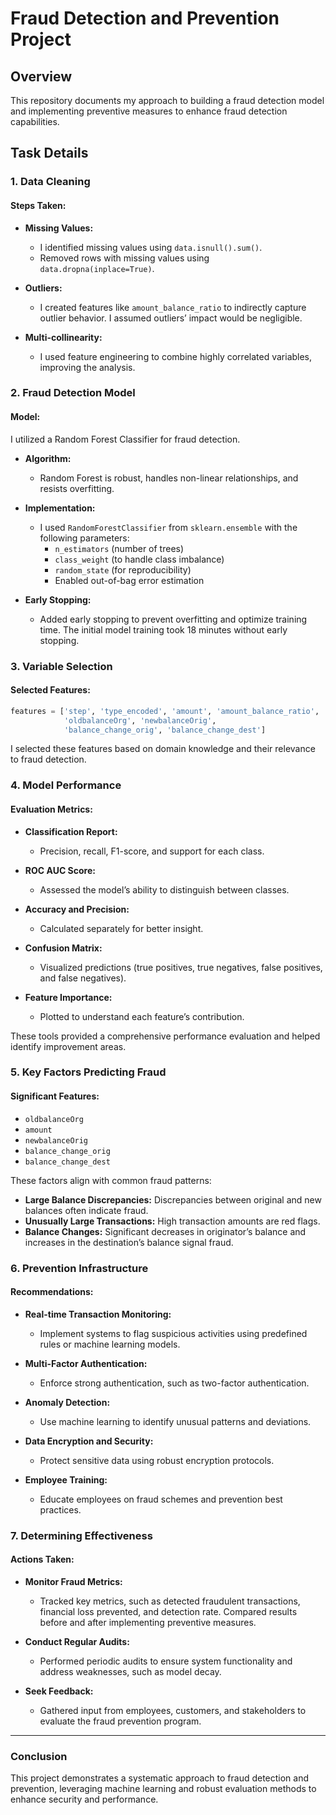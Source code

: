 # Fraud Detection and Prevention Project

## Overview

This repository documents my approach to building a fraud detection model and implementing preventive measures to enhance fraud detection capabilities.

## Task Details

### 1. Data Cleaning

#### Steps Taken:
- **Missing Values:**
  - I identified missing values using `data.isnull().sum()`.
  - Removed rows with missing values using `data.dropna(inplace=True)`.

- **Outliers:**
  - I created features like `amount_balance_ratio` to indirectly capture outlier behavior. I assumed outliers’ impact would be negligible.

- **Multi-collinearity:**
  - I used feature engineering to combine highly correlated variables, improving the analysis.

### 2. Fraud Detection Model

#### Model:
I utilized a Random Forest Classifier for fraud detection.

- **Algorithm:**
  - Random Forest is robust, handles non-linear relationships, and resists overfitting.

- **Implementation:**
  - I used `RandomForestClassifier` from `sklearn.ensemble` with the following parameters:
    - `n_estimators` (number of trees)
    - `class_weight` (to handle class imbalance)
    - `random_state` (for reproducibility)
    - Enabled out-of-bag error estimation

- **Early Stopping:**
  - Added early stopping to prevent overfitting and optimize training time. The initial model training took 18 minutes without early stopping.

### 3. Variable Selection

#### Selected Features:
```python
features = ['step', 'type_encoded', 'amount', 'amount_balance_ratio',
            'oldbalanceOrg', 'newbalanceOrig',
            'balance_change_orig', 'balance_change_dest']
```
I selected these features based on domain knowledge and their relevance to fraud detection.

### 4. Model Performance

#### Evaluation Metrics:
- **Classification Report:**
  - Precision, recall, F1-score, and support for each class.

- **ROC AUC Score:**
  - Assessed the model’s ability to distinguish between classes.

- **Accuracy and Precision:**
  - Calculated separately for better insight.

- **Confusion Matrix:**
  - Visualized predictions (true positives, true negatives, false positives, and false negatives).

- **Feature Importance:**
  - Plotted to understand each feature’s contribution.

These tools provided a comprehensive performance evaluation and helped identify improvement areas.

### 5. Key Factors Predicting Fraud

#### Significant Features:
- `oldbalanceOrg`
- `amount`
- `newbalanceOrig`
- `balance_change_orig`
- `balance_change_dest`

These factors align with common fraud patterns:
- **Large Balance Discrepancies:** Discrepancies between original and new balances often indicate fraud.
- **Unusually Large Transactions:** High transaction amounts are red flags.
- **Balance Changes:** Significant decreases in originator’s balance and increases in the destination’s balance signal fraud.

### 6. Prevention Infrastructure

#### Recommendations:
- **Real-time Transaction Monitoring:**
  - Implement systems to flag suspicious activities using predefined rules or machine learning models.

- **Multi-Factor Authentication:**
  - Enforce strong authentication, such as two-factor authentication.

- **Anomaly Detection:**
  - Use machine learning to identify unusual patterns and deviations.

- **Data Encryption and Security:**
  - Protect sensitive data using robust encryption protocols.

- **Employee Training:**
  - Educate employees on fraud schemes and prevention best practices.

### 7. Determining Effectiveness

#### Actions Taken:
- **Monitor Fraud Metrics:**
  - Tracked key metrics, such as detected fraudulent transactions, financial loss prevented, and detection rate. Compared results before and after implementing preventive measures.

- **Conduct Regular Audits:**
  - Performed periodic audits to ensure system functionality and address weaknesses, such as model decay.

- **Seek Feedback:**
  - Gathered input from employees, customers, and stakeholders to evaluate the fraud prevention program.

---

### Conclusion
This project demonstrates a systematic approach to fraud detection and prevention, leveraging machine learning and robust evaluation methods to enhance security and performance.

